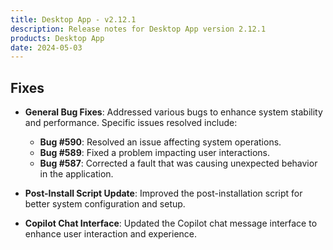 ```yaml
---
title: Desktop App - v2.12.1
description: Release notes for Desktop App version 2.12.1
products: Desktop App
date: 2024-05-03
---
```


## **Fixes**
- **General Bug Fixes**: Addressed various bugs to enhance system stability and performance. Specific issues resolved include:
  - **Bug #590**: Resolved an issue affecting system operations.
  - **Bug #589**: Fixed a problem impacting user interactions.
  - **Bug #587**: Corrected a fault that was causing unexpected behavior in the application.

- **Post-Install Script Update**: Improved the post-installation script for better system configuration and setup.
- **Copilot Chat Interface**: Updated the Copilot chat message interface to enhance user interaction and experience.
